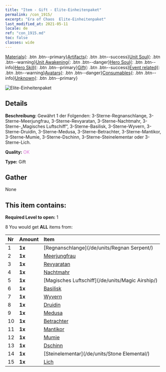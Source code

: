 ```yaml
---
title: "Item - Gift - Elite-Einheitenpaket"
permalink: /con_1915/
excerpt: "Era of Chaos  Elite-Einheitenpaket"
last_modified_at: 2021-05-11
locale: de
ref: "con_1915.md"
toc: false
classes: wide
---
```

 [Materials](/ItemsDE/){: .btn .btn--primary}[Artifacts](/ItemsDE/Artifacts/){: .btn .btn--success}[Unit Soul](/ItemsDE/UnitSoul/){: .btn .btn--warning}[Unit Awakening](/ItemsDE/UnitAwakening/){: .btn .btn--danger}[Hero Soul](/ItemsDE/HeroSoul/){: .btn .btn--info}[Hero Skill](/ItemsDE/HeroSkill/){: .btn .btn--primary}[Gift](/ItemsDE/Gift/){: .btn .btn--success}[Event related](/ItemsDE/Events/){: .btn .btn--warning}[Avatars](/ItemsDE/Avatars/){: .btn .btn--danger}[Consumables](/ItemsDE/Consumables/){: .btn .btn--info}[Unknown](/ItemsDE/Unknown/){: .btn .btn--primary}

 ![Elite-Einheitenpaket](/images/t/i_907054.png)

## Details
 **Beschreibung:** Gewährt 1 der Folgenden: 3-Sterne-Regnanschlange, 3-Sterne-Meerjungfrau, 3-Sterne-Revyaratan, 3-Sterne-Nachtmahr, 3-Sterne-„Magisches Luftschiff“, 3-Sterne-Basilisk, 3-Sterne-Wyvern, 3-Sterne-Druidin, 3-Sterne-Medusa, 3-Sterne-Betrachter, 3-Sterne-Mantikor, 3-Sterne-Mumie, 3-Sterne-Dschinn, 3-Sterne-Steinelementar oder 3-Sterne-Lich.

 **Quality:** <span style="color: #DA70D6">OK</span>

 **Type:** Gift

## Gather

  None

## This item contains:

 **Required Level to open:** 1

 8 You would get **ALL** items  from:

  | Nr | Amount |     Item    |
  |:---|:-------|:------------|
  | 1 |  **1x** | [Regnanschlange](/de/units/Regnan Serpent/) |  | 
  | 2 |  **1x** | [Meerjungfrau](/de/units/Mermaid/) |  | 
  | 3 |  **1x** | [Revyaratan](/de/units/Revyaratan/) |  | 
  | 4 |  **1x** | [Nachtmahr](/de/units/Nightmare/) |  | 
  | 5 |  **1x** | [Magisches Luftschiff](/de/units/Magic Airship/) |  | 
  | 6 |  **1x** | [Basilisk](/de/units/Basilisk/) |  | 
  | 7 |  **1x** | [Wyvern](/de/units/Wyvern/) |  | 
  | 8 |  **1x** | [Druidin](/de/units/Druid/) |  | 
  | 9 |  **1x** | [Medusa](/de/units/Medusa/) |  | 
  | 10 |  **1x** | [Betrachter](/de/units/Beholder/) |  | 
  | 11 |  **1x** | [Mantikor](/de/units/Manticore/) |  | 
  | 12 |  **1x** | [Mumie](/de/units/Mummy/) |  | 
  | 13 |  **1x** | [Dschinn](/de/units/Genie/) |  | 
  | 14 |  **1x** | [Steinelementar](/de/units/Stone Elemental/) |  | 
  | 15 |  **1x** | [Lich](/de/units/Lich/) |  | 
